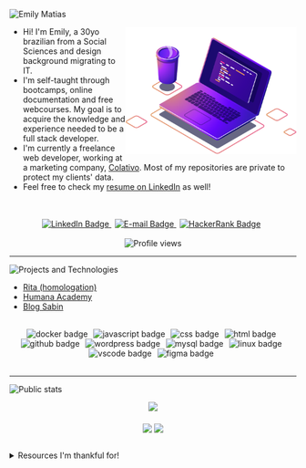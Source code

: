 <!-- Introduction -->
![Emily Matias](https://readme-typing-svg.herokuapp.com?font=Bebas+Neue&size=48&pause=1000&color=922CF7&vCenter=true&random=false&width=435&lines=Emily+Matias)

<p align="left">
  <img src="img/pc.png" width="300px" align="right">
  <ul>
    <li>Hi! I'm Emily, a 30yo brazilian from a Social Sciences and design background migrating to IT.</li>
    <li>I'm self-taught through bootcamps, online documentation and free webcourses. My goal is to acquire the knowledge and experience needed to be a full stack developer.</li>
    <li>I'm currently a freelance web developer, working at a marketing company, <a href="https://www.linkedin.com/company/colativo/">Colativo</a>. Most of my repositories are private to protect my clients' data.</li>
    <li>Feel free to check my <a href="https://www.linkedin.com/in/matiasemily/overlay/1635543546657/single-media-viewer/?profileId=ACoAADqMZOMBNhvwWZbi9ilI_2fx-xD7lRdj5pA">resume on LinkedIn</a> as well!</li>
  </ul>
</p>

<!-- Socials section -->
<p align="center">
    <br><br>
    <a style="margin-right: 6px" href="https://www.linkedin.com/in/matiasemily/" target="_blank">
      <img src="https://img.shields.io/badge/linkedin-%230077B5.svg?style=for-the-badge&logo=linkedin&logoColor=white&color=ff69b4" alt="LinkedIn Badge">
    </a>
    <a style="margin-right: 6px" href="mailto:matias.emily@outlook.com" target="_blank">
      <img src="https://img.shields.io/badge/E&ndash;mail-%230077B5.svg?style=for-the-badge&logo=MicrosoftOutlook&logoColor=white&color=ff69b4" alt="E-mail Badge">
    </a>
    <a style="margin-right: 6px" href="https://www.hackerrank.com/profile/matiasemily" target="_blank">
      <img src="https://img.shields.io/badge/-Hackerrank-2EC866?style=for-the-badge&logo=HackerRank&logoColor=white&color=ff69b4" alt="HackerRank Badge">
    </a>
    <br><br>
    <img src="https://komarev.com/ghpvc/?username=matiasemily&label=Profile%20views&color=ff69b4&style=for-the-badge" alt="Profile views">
</p>

<!-- Projects section -->
---
![Projects and Technologies](https://readme-typing-svg.demolab.com?font=Bebas+Neue&size=28&pause=1000&color=922CF7&random=false&width=435&lines=Projects+and+technologies)

- [Rita (homologation)](https://fc.tmp.br/rita)
- [Humana Academy](https://fc.tmp.br/humana)
- [Blog Sabin](https://blog.sabin.com.br/)<br><br>

<!-- Technologies -->
<p align="center">
    <img style="margin-right: 6px" alt="docker badge" src="https://img.shields.io/badge/Docker-100000?style=for-the-badge&logo=docker&logoColor=white&color=00B8B5">
    <img style="margin-right: 6px" alt="javascript badge" src="https://img.shields.io/badge/JavaScript-100000?style=for-the-badge&logo=javascript&logoColor=white&color=00B8B5">
    <img style="margin-right: 6px" alt="css badge" src="https://img.shields.io/badge/CSS3-100000?style=for-the-badge&logo=css3&logoColor=white&color=00B8B5">
    <img style="margin-right: 6px" alt="html badge" src="https://img.shields.io/badge/HTML5-100000?style=for-the-badge&logo=html5&logoColor=white&color=00B8B5">
    <img style="margin-right: 6px" alt="github badge" src="https://img.shields.io/badge/GitHub-100000?style=for-the-badge&logo=github&logoColor=white&color=00B8B5">
    <img style="margin-right: 6px" alt="wordpress badge" src="https://img.shields.io/badge/WordPress-100000?style=for-the-badge&logo=wordpress&logoColor=white&color=00B8B5">
    <img style="margin-right: 6px" alt="mysql badge" src="https://img.shields.io/badge/MySql-100000?style=for-the-badge&logo=mysql&logoColor=white&color=00B8B5">
    <img style="margin-right: 6px" alt="linux badge" src="https://img.shields.io/badge/Linux-FCC624?style=for-the-badge&logo=linux&logoColor=white&color=00B8B5">
    <img style="margin-right: 6px" alt="vscode badge" src="https://img.shields.io/badge/VSCode-0078D4?style=for-the-badge&logo=visual%20studio%20code&logoColor=white&color=00B8B5">
    <img style="margin-right: 6px" alt="figma badge" src="https://img.shields.io/badge/Figma-F24E1E?style=for-the-badge&logo=figma&logoColor=white&color=00B8B5">
    <br><br>
</p>

<!-- Public stats section -->
---
![Public stats](https://readme-typing-svg.demolab.com?font=Bebas+Neue&size=28&pause=1000&color=922CF7&random=false&width=435&lines=My+public+stats)

<p align="center">
  <img width=800 src="https://github-profile-trophy.vercel.app/?username=matiasemily&column=8&theme=dracula&no-frame=true&no-bg=true">
  <br><br>
  <img align="center" src="https://github-readme-stats.vercel.app/api?username=matiasemily&show_icons=true&theme=outrun">
  <img align="center" src="https://github-readme-stats.vercel.app/api/top-langs?username=matiasemily&show_icons=true&theme=outrun&layout=compact&langs_count=8&card_width=320">
 <br><br>
</p>

<!-- Thank you section -->
<details>
  <summary>Resources I'm thankful for!</summary>
  <br>
  <table align="center">
    <thead align="center">
      <tr>
        <td><b>Name</b></td>
        <td><b>Contribution</b></td>
      </tr>
    </thead>
    <tbody>
      <tr>
        <td><a href="https://shields.io/" target="_blank">Shields Project</a></td>
        <td>Shields to create profile badges, compatible with Simple Icons</td>
      </tr>
      <tr>
        <td><a href="https://github.com/simple-icons/simple-icons#cdn-usage" target="_blank">Simple Icons</a></td>
        <td>SVG icons for popular brands</td>
      </tr>
      <tr>
        <td><a href="https://readme-typing-svg.herokuapp.com/" target="_blank">Readme Typing SVG</a></td>
        <td>Animated SVG text, which I used on titles here</td>
      </tr>
      <tr>
        <td><a href="https://github.com/antonkomarev/github-profile-views-counter/" target="_blank">GitHub Profile Views Counter</a></td>
        <td>Dynamic badges to count visitors on your GitHub profile</td>
      </tr>
      <tr>
        <td><a href="https://github.com/anuraghazra/github-readme-stats" target="_blank">GitHub Readme Stats</a></td>
        <td>More dynamic badges with GitHub stats</td>
      </tr>
      <tr>
        <td><a href="https://github.com/ryo-ma/github-profile-trophy" target="_blank">GitHub Profile Trophy</a></td>
        <td>Cool trophies with dynamic GitHub stats</td>
      </tr>
    </tbody>
  </table>
</details>
